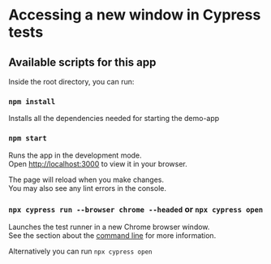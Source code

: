 # Accessing a new window in Cypress tests
## Available scripts for this app

Inside the root directory, you can run:

### `npm install`

Installs all the dependencies needed for starting the demo-app

### `npm start`

Runs the app in the development mode.\
Open [http://localhost:3000](http://localhost:3000) to view it in your browser.

The page will reload when you make changes.\
You may also see any lint errors in the console.

### `npx cypress run --browser chrome --headed` or `npx cypress open`

Launches the test runner in a new Chrome browser window.\
See the section about the [command line](https://docs.cypress.io/guides/guides/command-line#What-you-ll-learn) for more information.

Alternatively you can run `npx cypress open`
